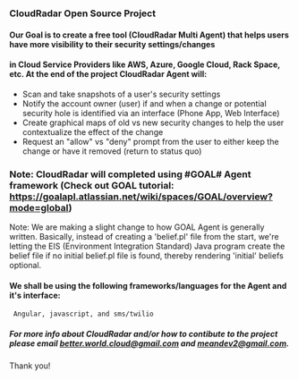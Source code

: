 ### CloudRadar Open Source Project
#### Our Goal is to create a free tool (CloudRadar Multi Agent) that helps users have more visibility to their security settings/changes
#### in Cloud Service Providers like AWS, Azure, Google Cloud, Rack Space, etc. At the end of the project CloudRadar Agent will:

* Scan and take snapshots of a user's security settings
* Notify the account owner (user) if and when a change or potential security hole is identified via an interface (Phone App, Web Interface)
* Create graphical maps of old vs new security changes to help the user contextualize the effect of the change
* Request an "allow" vs "deny" prompt from the user to either keep the change or have it removed (return to status quo)


### Note: CloudRadar will completed using #GOAL# Agent framework (Check out GOAL tutorial: https://goalapl.atlassian.net/wiki/spaces/GOAL/overview?mode=global) 

Note: We are making a slight change to how GOAL Agent is generally written. Basically, instead of creating a 'belief.pl' file
from the start, we're letting the EIS (Environment Integration Standard) Java program create the belief file if no initial 
belief.pl file is found, thereby rendering 'initial' beliefs optional.

#### We shall be using the following frameworks/languages for the Agent and it's interface:
     Angular, javascript, and sms/twilio

##### For more info about CloudRadar and/or how to contibute to the project please email better.world.cloud@gmail.com and meandev2@gmail.com.

Thank you!
